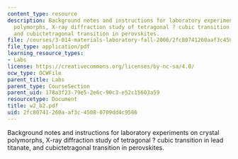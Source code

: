 ```yaml
---
content_type: resource
description: Background notes and instructions for laboratory experiments on crystal
  polymorphs, X-ray diffraction study of tetragonal ? cubic transition in lead titanate,
  and cubictetragonal transition in perovskites.
file: /courses/3-014-materials-laboratory-fall-2006/2fc80741260aaf3c45080709dd4c9566_w2_b2.pdf
file_type: application/pdf
learning_resource_types:
- Labs
license: https://creativecommons.org/licenses/by-nc-sa/4.0/
ocw_type: OCWFile
parent_title: Labs
parent_type: CourseSection
parent_uid: 178a3f23-79e5-2e6c-90c3-e52c15603a59
resourcetype: Document
title: w2_b2.pdf
uid: 2fc80741-260a-af3c-4508-0709dd4c9566
---
```

Background notes and instructions for laboratory experiments on crystal polymorphs, X-ray diffraction study of tetragonal ? cubic transition in lead titanate, and cubictetragonal transition in perovskites.